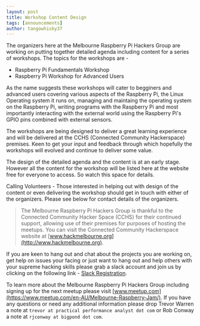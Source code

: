 ```yaml
---
layout: post
title: Workshop Content Design 
tags: [announcements]
author: tangowhisky37
---
```


The organizers here at the Melbourne Raspberry Pi Hackers Group are working on putting together detailed agenda including content for a series of workshops. The topics for the workshops are - 

* Raspberry Pi Fundamentals Workshop
* Raspberry Pi Workshop for Advanced Users

As the name suggests these workshops will cater to begginers and advanced users covering various aspects of the Raspberry Pi, the Linux Operating system it runs on, managing and maintaing the operating system on the Raspberry Pi, writing programs with the Raspberry Pi and most importantly interacting with the external world using the Raspberry Pi's GPIO pins combined with external sensors.

The workshops are being designed to deliver a great learning experience and will be delivered at the CCHS (Connected Community Hackerspace) premises. Keen to get your input and feedback through which hopefully the workshops will evolved and continue to deliver some value.

The design of the detailed agenda and the content is at an early stage. However all the content for the workshop will be listed here at the website free for everyone to access. So watch this space for details. 

Calling Volunteers - Those interested in helping out with design of the content or even delivering the workshop should get in touch with either of the organizers. Please see below for contact details of the organizers. 

> The Melbourne Raspberry Pi Hackers Group is thankful to the Connected Community Hacker Space (CCHS) for their continued support, allowing use of their premises for purposes of hosting the meetups. You can visit the Connected Community Hackerspace website at [www.hackmelbourne.org](http://www.hackmelbourne.org).

If you are keen to hang out and chat about the projects you are working on, get help on issues your facing or just want to hang out and help others with your supreme hacking skills please grab a slack account and join us by clicking on the following link - [Slack Registration](https://melbrpi.herokuapp.com).

To learn more about the Melbourne Raspberry Pi Hackers Group including signing up for the next meetup please visit [www.meetup.com](https://www.meetup.com/en-AU/Melbourne-Raspberry-Jam/). If you have any questions or need any additional information please drop Trevor Warren a note at `trevor at practical performance analyst dot com` or Rob Conway a note at `rjconway at bigpond dot com`. 

